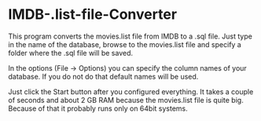 # IMDB-.list-file-Converter
This program converts the movies.list file from IMDB to a .sql file. Just type in the name of the database, browse to the movies.list file and specify a folder where the .sql file will be saved.

In the options (File -> Options) you can specify the column names of your database. If you do not do that default names will be used.

Just click the Start button after you configured everything. It takes a couple of seconds and about 2 GB RAM because the movies.list file is quite big. Because of that it probably runs only on 64bit systems.
